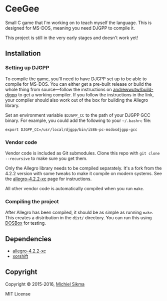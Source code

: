 CeeGee
======

Small C game that I'm working on to teach myself the language.
This is designed for MS-DOS, meaning you need DJGPP to compile it.

This project is still in the very early stages and doesn't work yet!


Installation
------------

### Setting up DJGPP

To compile the game, you'll need to have DJGPP set up to be able to
compile for MS-DOS. You can either get a pre-built release or build
the whole thing from source—follow the instructions on
[andrewwutw/build-djgpp](https://github.com/andrewwutw/build-djgpp) to get
a working compiler. If you follow the instructions in the link, your
compiler should also work out of the box for building the Allegro library.

Set an environment variable `$DJGPP_CC` to the path of your DJGPP GCC binary.
For example, you could add the following to your `~/.bashrc` file:

    export DJGPP_CC=/usr/local/djgpp/bin/i586-pc-msdosdjgpp-gcc

### Vendor code

Vendor code is included as Git submodules. Clone this repo with
`git clone --recursive` to make sure you get them.

Only the Allegro library needs to be compiled separately. It's a fork
from the 4.2.2 version with some tweaks to make it compile on modern systems.
See the [allegro-4.2.2-xc](https://github.com/msikma/allegro-4.2.2-xc) page
for instructions.

All other vendor code is automatically compiled when you run `make`.

### Compiling the project

After Allegro has been compiled, it should be as simple as running `make`.
This creates a distribution in the `dist/` directory. You can run this
using [DOSBox](https://www.dosbox.com/) for testing.


Dependencies
------------

* [allegro-4.2.2-xc](https://github.com/msikma/allegro-4.2.2-xc)
* [xorshift](https://github.com/msikma/xorshift)


Copyright
---------

Copyright © 2015-2016, [Michiel Sikma](mailto:michiel@sikma.org)

MIT License
